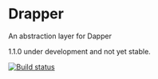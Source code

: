 # Drapper
An abstraction layer for Dapper

1.1.0 under development and not yet stable.

[![Build status](https://ci.appveyor.com/api/projects/status/u0jfhnuc0jm348xj/branch/1.1.0?svg=true)](https://ci.appveyor.com/project/sextondjc/drapper)

